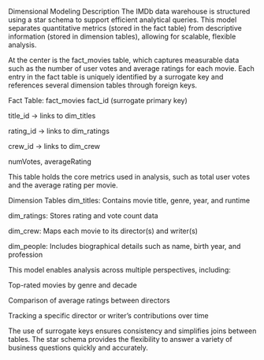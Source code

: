 Dimensional Modeling Description
The IMDb data warehouse is structured using a star schema to support efficient analytical queries. This model separates quantitative metrics (stored in the fact table) from descriptive information (stored in dimension tables), allowing for scalable, flexible analysis.

At the center is the fact_movies table, which captures measurable data such as the number of user votes and average ratings for each movie. Each entry in the fact table is uniquely identified by a surrogate key and references several dimension tables through foreign keys.

Fact Table: fact_movies
fact_id (surrogate primary key)

title_id → links to dim_titles

rating_id → links to dim_ratings

crew_id → links to dim_crew

numVotes, averageRating

This table holds the core metrics used in analysis, such as total user votes and the average rating per movie.

Dimension Tables
dim_titles: Contains movie title, genre, year, and runtime

dim_ratings: Stores rating and vote count data

dim_crew: Maps each movie to its director(s) and writer(s)

dim_people: Includes biographical details such as name, birth year, and profession

This model enables analysis across multiple perspectives, including:

Top-rated movies by genre and decade

Comparison of average ratings between directors

Tracking a specific director or writer’s contributions over time

The use of surrogate keys ensures consistency and simplifies joins between tables. The star schema provides the flexibility to answer a variety of business questions quickly and accurately.

